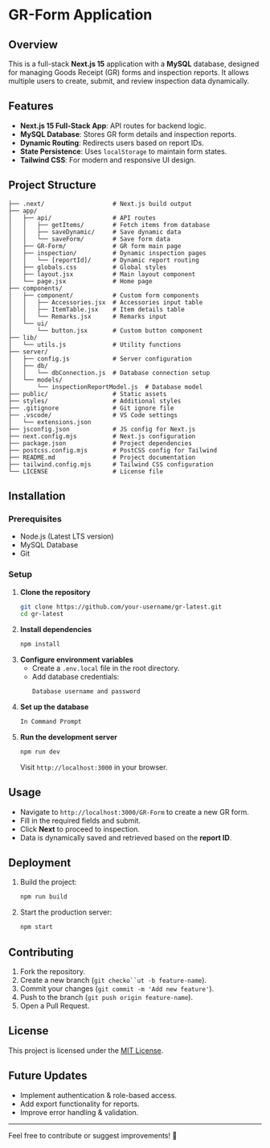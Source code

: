 # GR-Form Application

## Overview

This is a full-stack **Next.js 15** application with a **MySQL** database, designed for managing Goods Receipt (GR) forms and inspection reports. It allows multiple users to create, submit, and review inspection data dynamically.

## Features

- **Next.js 15 Full-Stack App**: API routes for backend logic.
- **MySQL Database**: Stores GR form details and inspection reports.
- **Dynamic Routing**: Redirects users based on report IDs.
- **State Persistence**: Uses `localStorage` to maintain form states.
- **Tailwind CSS**: For modern and responsive UI design.

## Project Structure

```
├── .next/                   # Next.js build output
├── app/
│   ├── api/                 # API routes
│   │   ├── getItems/        # Fetch items from database
│   │   ├── saveDynamic/     # Save dynamic data
│   │   └── saveForm/        # Save form data
│   ├── GR-Form/             # GR form main page
│   ├── inspection/          # Dynamic inspection pages
│   │   └── [reportId]/      # Dynamic report routing
│   ├── globals.css          # Global styles
│   ├── layout.jsx           # Main layout component
│   └── page.jsx             # Home page
├── components/
│   ├── component/           # Custom form components
│   │   ├── Accessories.jsx  # Accessories input table
│   │   ├── ItemTable.jsx    # Item details table
│   │   └── Remarks.jsx      # Remarks input
│   └── ui/
│       └── button.jsx       # Custom button component
├── lib/
│   └── utils.js             # Utility functions
├── server/
│   ├── config.js            # Server configuration
│   ├── db/
│   │   └── dbConnection.js  # Database connection setup
│   └── models/
│       └── inspectionReportModel.js  # Database model
├── public/                  # Static assets
├── styles/                  # Additional styles
├── .gitignore               # Git ignore file
├── .vscode/                 # VS Code settings
│   └── extensions.json
├── jsconfig.json            # JS config for Next.js
├── next.config.mjs          # Next.js configuration
├── package.json             # Project dependencies
├── postcss.config.mjs       # PostCSS config for Tailwind
├── README.md                # Project documentation
├── tailwind.config.mjs      # Tailwind CSS configuration
└── LICENSE                  # License file
```

## Installation

### Prerequisites

- Node.js (Latest LTS version)
- MySQL Database
- Git

### Setup

1. **Clone the repository**
   ```sh
   git clone https://github.com/your-username/gr-latest.git
   cd gr-latest
   ```
2. **Install dependencies**
   ```sh
   npm install
   ```
3. **Configure environment variables**
   - Create a `.env.local` file in the root directory.
   - Add database credentials:
     ```sh
     Database username and password
     ```
4. **Set up the database**
   ```sh
   In Command Prompt
   ```
5. **Run the development server**
   ```sh
   npm run dev
   ```
   Visit `http://localhost:3000` in your browser.

## Usage

- Navigate to `http://localhost:3000/GR-Form` to create a new GR form.
- Fill in the required fields and submit.
- Click **Next** to proceed to inspection.
- Data is dynamically saved and retrieved based on the **report ID**.

## Deployment

1. Build the project:
   ```sh
   npm run build
   ```
2. Start the production server:
   ```sh
   npm start
   ```

## Contributing

1. Fork the repository.
2. Create a new branch (`git checko``ut -b feature-name`).
3. Commit your changes (`git commit -m 'Add new feature'`).
4. Push to the branch (`git push origin feature-name`).
5. Open a Pull Request.

## License

This project is licensed under the [MIT License](LICENSE).

## Future Updates

- Implement authentication & role-based access.
- Add export functionality for reports.
- Improve error handling & validation.

---

Feel free to contribute or suggest improvements! 🚀

